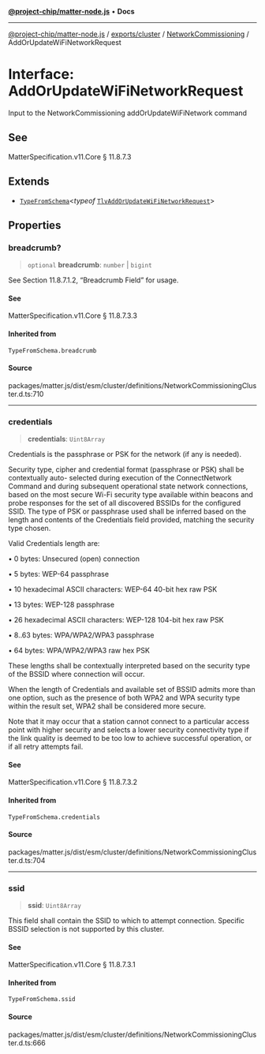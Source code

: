[**@project-chip/matter-node.js**](../../../../../README.md) • **Docs**

***

[@project-chip/matter-node.js](../../../../../modules.md) / [exports/cluster](../../../README.md) / [NetworkCommissioning](../README.md) / AddOrUpdateWiFiNetworkRequest

# Interface: AddOrUpdateWiFiNetworkRequest

Input to the NetworkCommissioning addOrUpdateWiFiNetwork command

## See

MatterSpecification.v11.Core § 11.8.7.3

## Extends

- [`TypeFromSchema`](../../../../tlv/README.md#typefromschemas)\<*typeof* [`TlvAddOrUpdateWiFiNetworkRequest`](../README.md#tlvaddorupdatewifinetworkrequest)\>

## Properties

### breadcrumb?

> `optional` **breadcrumb**: `number` \| `bigint`

See Section 11.8.7.1.2, “Breadcrumb Field” for usage.

#### See

MatterSpecification.v11.Core § 11.8.7.3.3

#### Inherited from

`TypeFromSchema.breadcrumb`

#### Source

packages/matter.js/dist/esm/cluster/definitions/NetworkCommissioningCluster.d.ts:710

***

### credentials

> **credentials**: `Uint8Array`

Credentials is the passphrase or PSK for the network (if any is needed).

Security type, cipher and credential format (passphrase or PSK) shall be contextually auto- selected during
execution of the ConnectNetwork Command and during subsequent operational state network connections, based
on the most secure Wi-Fi security type available within beacons and probe responses for the set of all
discovered BSSIDs for the configured SSID. The type of PSK or passphrase used shall be inferred based on the
length and contents of the Credentials field provided, matching the security type chosen.

Valid Credentials length are:

  • 0 bytes: Unsecured (open) connection

  • 5 bytes: WEP-64 passphrase

  • 10 hexadecimal ASCII characters: WEP-64 40-bit hex raw PSK

  • 13 bytes: WEP-128 passphrase

  • 26 hexadecimal ASCII characters: WEP-128 104-bit hex raw PSK

  • 8..63 bytes: WPA/WPA2/WPA3 passphrase

  • 64 bytes: WPA/WPA2/WPA3 raw hex PSK

These lengths shall be contextually interpreted based on the security type of the BSSID where connection
will occur.

When the length of Credentials and available set of BSSID admits more than one option, such as the presence
of both WPA2 and WPA security type within the result set, WPA2 shall be considered more secure.

Note that it may occur that a station cannot connect to a particular access point with higher security and
selects a lower security connectivity type if the link quality is deemed to be too low to achieve successful
operation, or if all retry attempts fail.

#### See

MatterSpecification.v11.Core § 11.8.7.3.2

#### Inherited from

`TypeFromSchema.credentials`

#### Source

packages/matter.js/dist/esm/cluster/definitions/NetworkCommissioningCluster.d.ts:704

***

### ssid

> **ssid**: `Uint8Array`

This field shall contain the SSID to which to attempt connection. Specific BSSID selection is not supported
by this cluster.

#### See

MatterSpecification.v11.Core § 11.8.7.3.1

#### Inherited from

`TypeFromSchema.ssid`

#### Source

packages/matter.js/dist/esm/cluster/definitions/NetworkCommissioningCluster.d.ts:666
